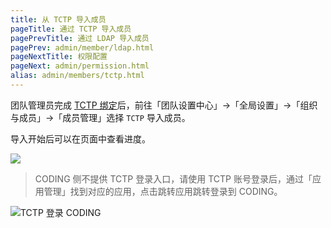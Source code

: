 ```yaml
---
title: 从 TCTP 导入成员
pageTitle: 通过 TCTP 导入成员
pagePrevTitle: 通过 LDAP 导入成员
pagePrev: admin/member/ldap.html
pageNextTitle: 权限配置
pageNext: admin/permission.html
alias: admin/members/tctp.html
---
```


团队管理员完成 [TCTP 绑定](/docs/admin/service-integration/tctp.html)后，前往「团队设置中心」->「全局设置」->「组织与成员」->「成员管理」选择 `TCTP` 导入成员。


导入开始后可以在页面中查看进度。

![](https://help-assets.codehub.cn/enterprise/20210812190151.png)

> CODING 侧不提供 TCTP 登录入口，请使用 TCTP 账号登录后，通过「应用管理」找到对应的应用，点击跳转应用跳转登录到 CODING。

![TCTP 登录 CODING](https://help-assets.codehub.cn/enterprise/20210810114052.png)

